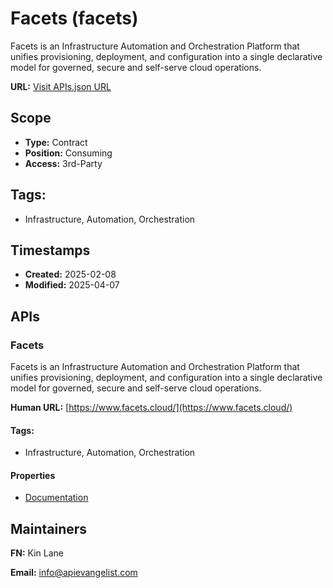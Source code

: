 # Facets (facets)
Facets is an Infrastructure Automation and Orchestration Platform that unifies provisioning, deployment, and configuration into a single declarative model for governed, secure and self-serve cloud operations.

**URL:** [Visit APIs.json URL](https://raw.githubusercontent.com/api-evangelist/facets/refs/heads/main/apis.yml)

## Scope

- **Type:** Contract 
- **Position:** Consuming 
- **Access:** 3rd-Party 

## Tags:

 - Infrastructure, Automation, Orchestration

## Timestamps

- **Created:** 2025-02-08 
- **Modified:** 2025-04-07 

## APIs

### Facets
Facets is an Infrastructure Automation and Orchestration Platform that unifies provisioning, deployment, and configuration into a single declarative model for governed, secure and self-serve cloud operations.

**Human URL:** [https://www.facets.cloud/](https://www.facets.cloud/)


#### Tags:

 - Infrastructure, Automation, Orchestration

#### Properties

- [Documentation](https://www.facets.cloud/)

## Maintainers

**FN:** Kin Lane

**Email:** info@apievangelist.com

